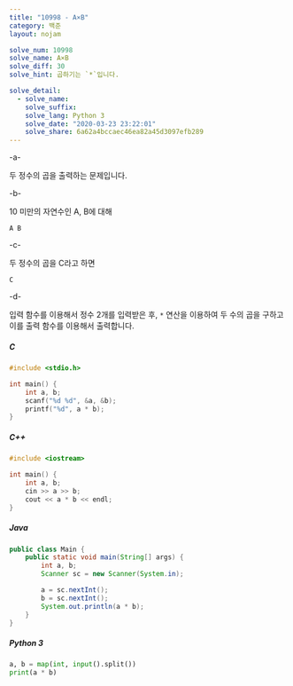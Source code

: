 ```yaml
---
title: "10998 - A×B"
category: 백준
layout: nojam

solve_num: 10998
solve_name: A×B
solve_diff: 30
solve_hint: 곱하기는 `*`입니다.

solve_detail:
  - solve_name:
    solve_suffix:
    solve_lang: Python 3
    solve_date: "2020-03-23 23:22:01"
    solve_share: 6a62a4bccaec46ea82a45d3097efb289
---
```


-a-

두 정수의 곱을 출력하는 문제입니다.

-b-

10 미만의 자연수인 A, B에 대해

```
A B
```

-c-

두 정수의 곱을 C라고 하면

```
C
```

-d-

입력 함수를 이용해서 정수 2개를 입력받은 후, `*` 연산을 이용하여 두 수의 곱을 구하고 이를 출력 함수를 이용해서 출력합니다.

##### C

```c
#include <stdio.h>

int main() {
    int a, b;
    scanf("%d %d", &a, &b);
    printf("%d", a * b);
}
```

##### C++

```cpp
#include <iostream>

int main() {
    int a, b;
    cin >> a >> b;
    cout << a * b << endl;
}
```

##### Java

```java
public class Main {
    public static void main(String[] args) {
        int a, b;
        Scanner sc = new Scanner(System.in);

        a = sc.nextInt();
        b = sc.nextInt();
        System.out.println(a * b);
    }
}
```

##### Python 3

```python
a, b = map(int, input().split())
print(a * b)
```
